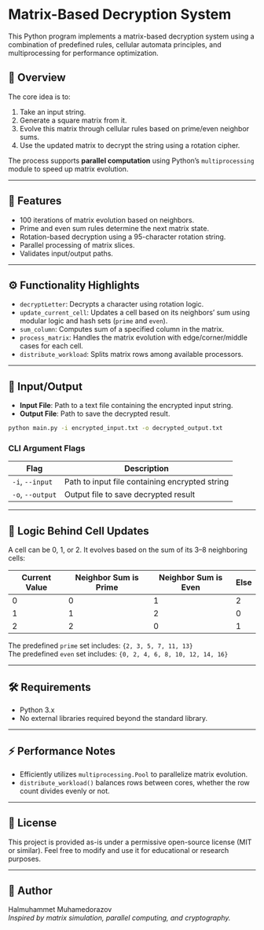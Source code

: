 # Matrix-Based Decryption System

This Python program implements a matrix-based decryption system using a combination of predefined rules, cellular automata principles, and multiprocessing for performance optimization.

## 🧠 Overview

The core idea is to:
1. Take an input string.
2. Generate a square matrix from it.
3. Evolve this matrix through cellular rules based on prime/even neighbor sums.
4. Use the updated matrix to decrypt the string using a rotation cipher.

The process supports **parallel computation** using Python’s `multiprocessing` module to speed up matrix evolution.

---

## 🧪 Features

-  100 iterations of matrix evolution based on neighbors.
-  Prime and even sum rules determine the next matrix state.
-  Rotation-based decryption using a 95-character rotation string.
-  Parallel processing of matrix slices.
-  Validates input/output paths.

---

## ⚙️ Functionality Highlights

- `decryptLetter`: Decrypts a character using rotation logic.
- `update_current_cell`: Updates a cell based on its neighbors’ sum using modular logic and hash sets (`prime` and `even`).
- `sum_column`: Computes sum of a specified column in the matrix.
- `process_matrix`: Handles the matrix evolution with edge/corner/middle cases for each cell.
- `distribute_workload`: Splits matrix rows among available processors.

---

## 📂 Input/Output

- **Input File**: Path to a text file containing the encrypted input string.
- **Output File**: Path to save the decrypted result.

```bash
python main.py -i encrypted_input.txt -o decrypted_output.txt
```

### CLI Argument Flags

| Flag | Description |
|------|-------------|
| `-i`, `--input` | Path to input file containing encrypted string |
| `-o`, `--output` | Output file to save decrypted result |

---

## 🧮 Logic Behind Cell Updates

A cell can be 0, 1, or 2. It evolves based on the sum of its 3–8 neighboring cells:

| Current Value | Neighbor Sum is Prime | Neighbor Sum is Even | Else |
|---------------|------------------------|-----------------------|------|
| 0             | 0                      | 1                     | 2    |
| 1             | 1                      | 2                     | 0    |
| 2             | 2                      | 0                     | 1    |

The predefined `prime` set includes: `{2, 3, 5, 7, 11, 13}`  
The predefined `even` set includes: `{0, 2, 4, 6, 8, 10, 12, 14, 16}`

---

## 🛠️ Requirements

- Python 3.x
- No external libraries required beyond the standard library.

---

## ⚡ Performance Notes

- Efficiently utilizes `multiprocessing.Pool` to parallelize matrix evolution.
- `distribute_workload()` balances rows between cores, whether the row count divides evenly or not.

---

## 📝 License

This project is provided as-is under a permissive open-source license (MIT or similar). Feel free to modify and use it for educational or research purposes.

---

## 👤 Author

Halmuhammet Muhamedorazov  
*Inspired by matrix simulation, parallel computing, and cryptography.*
